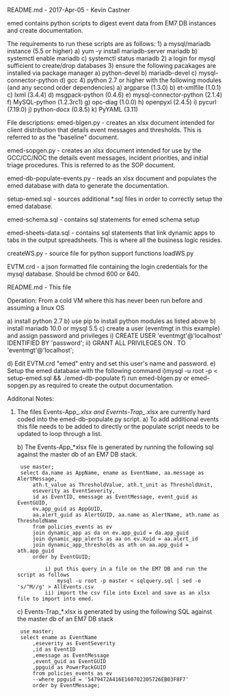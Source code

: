 README.md - 2017-Apr-05 - Kevin Castner

emed contains python scripts to digest event data from EM7 DB instances and create documentation.

The requirements to run these scripts are as follows:
	1) a mysql/mariadb instance (5.5 or higher)
		a) yum -y install mariadb-server mariadb
		b) systemctl enable mariadb
		c) systemctl status mariadb
	2) a login for mysql sufficient to create/drop databases
	3) ensure the following pacakages are installed via package manager
	    a) python-devel
		b) mariadb-devel
		c) mysql-connector-python
		d) gcc
	4) python 2.7 or higher with the following modules (and any second order dependencies)
		a) argparse (1.3.0)
		b) et-xmlfile (1.0.1)
		c) lxml (3.4.4)
		d) msgpack-python (0.4.6)
		e) mysql-connector-python (2.1.4)
		f) MySQL-python (1.2.3rc1)
		g) opc-diag (1.0.0)
		h) openpyxl (2.4.5)
		i) pycurl (7.19.0)
		j) python-docx (0.8.5)
		k) PyYAML (3.11)

File descriptions:
emed-blgen.py - creates an xlsx document intended for client distribution that details event messages and thresholds.  This is referred to as the "baseline" document.

emed-sopgen.py - creates an xlsx document intended for use by the GCC/CC/NOC the details event messages, incident priorities, and initial triage procedures.  This is referred to as the SOP document.

emed-db-populate-events.py - reads an xlsx document and populates the emed database with data to generate the documentation.

setup-emed.sql - sources additional *.sql files in order to correctly setup the emed database.

emed-schema.sql - contains sql statements for emed schema setup

emed-sheets-data.sql - contains sql statements that link dynamic apps to tabs in the output spreadsheets.  This is where all the business logic resides.

createWS.py - source file for python support functions
loadWS.py

EVTM.crd - a json formatted file containing the login credentials for the mysql database.  Should be chmod 600 or 640.

README.md - This file

Operation:
From a cold VM where this has never been run before and assuming a linux OS

a) install python 2.7
b) use pip to install python modules as listed above
b) install mariadb 10.0 or mysql 5.5
c) create a user (eventmgt in this example) and assign password and privileges
	i) CREATE USER 'eventmgt'@'localhost' IDENTIFIED BY 'password';
	ii) GRANT ALL PRIVILEGES ON *.* TO 'eventmgt'@'localhost';
	
d) Edit EVTM.crd "emed" entry and set this user's name and password.
e) Setup the emed database with the following command
	i)mysql -u root -p < setup-emed.sql && ./emed-db-populate
f) run emed-blgen.py or emed-sopgen.py as required to create the output documentation.

Additonal Notes:
1) The files Events-App_*.xlsx and Evernts-Trap_*.xlsx are currently hard coded into the emed-db-populate.py script.
	a) To add additional events this file needs to be added to directly or the populate script
       needs to be updated to loop through a list.

	b) The Events-App_*xlsx file is generated by running the following sql against the master db of an EM7 DB stack.

		use master;
		select da.name as AppName, ename as EventName, aa.message as AlertMessage,
			ath.t_value as ThresholdValue, ath.t_unit as ThresholdUnit,
			eseverity as EventSeverity,
			id as EventID, emessage as EventMessage, event_guid as EventGUID,
			ev.app_guid as AppGUID,
			aa.alert_guid as AlertGUID, aa.name as AlertName, ath.name as ThresholdName
			from policies_events as ev
			join dynamic_app as da on ev.app_guid = da.app_guid
			join dynamic_app_alerts as aa on ev.Xoid = aa.alert_id
			join dynamic_app_thresholds as ath on aa.app_guid = ath.app_guid
			order by EventGUID;

				i) put this query in a file on the EM7 DB and run the script as follows
					mysql -u root -p master < sqlquery.sql | sed -e 's/^M//g' > AllEvents.csv
				ii) import the csv file into Excel and save as an xlsx file to import into emed.

	c) Events-Trap_*.xlsx is generated by using the following SQL against the master db of an EM7 DB stack

		use master;
		select ename as EventName
			,eseverity as EventSeverity
			,id as EventID
			,emessage as EventMessage
			,event_guid as EventGUID
			,ppguid as PowerPackGUID
			from policies_events as ev
			--where ppguid = '5479472A416E160702305726EB03F8F7'
			order by EventMessage;

